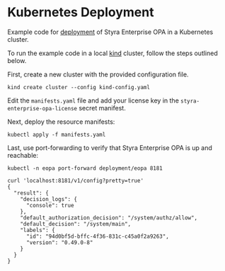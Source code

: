 # Kubernetes Deployment

Example code for [deployment](https://docs.styra.com/enterprise-opa/installation/deployment) of Styra Enterprise OPA in a Kubernetes cluster.

To run the example code in a local [kind](https://kind.sigs.k8s.io) cluster, follow the steps outlined below.

First, create a new cluster with the provided configuration file.

```shell
kind create cluster --config kind-config.yaml
```

Edit the `manifests.yaml` file and add your license key in the `styra-enterprise-opa-license` secret manifest.

Next, deploy the resource manifests:

```shell
kubectl apply -f manifests.yaml
```

Last, use port-forwarding to verify that Styra Enterprise OPA is up and reachable:

```shell
kubectl -n eopa port-forward deployment/eopa 8181
```

```shell
curl 'localhost:8181/v1/config?pretty=true'
{
  "result": {
    "decision_logs": {
      "console": true
    },
    "default_authorization_decision": "/system/authz/allow",
    "default_decision": "/system/main",
    "labels": {
      "id": "94d0bf5d-bffc-4f36-831c-c45a0f2a9263",
      "version": "0.49.0-8"
    }
  }
}
```
